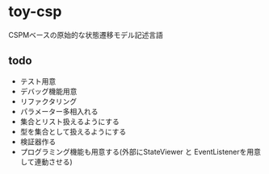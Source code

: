 toy-csp
============

CSPMベースの原始的な状態遷移モデル記述言語

todo
-----------

* テスト用意
* デバッグ機能用意
* リファクタリング
* パラメーター多相入れる
* 集合とリスト扱えるようにする
* 型を集合として扱えるようにする
* 検証器作る
* プログラミング機能も用意する(外部にStateViewer と EventListenerを用意して連動させる)

